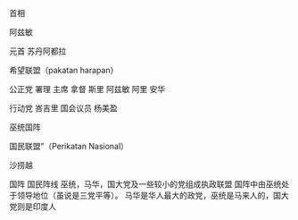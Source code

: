 首相

阿兹敏




元首	苏丹阿都拉


希望联盟（pakatan harapan）


公正党	署理 主席 拿督  斯里 阿兹敏 阿里
	安华

行动党	峇吉里	国会议员 杨美盈


巫统国阵

国民联盟”（Perikatan Nasional）


沙捞越


国阵	国民阵线	巫统，马华，国大党及一些较小的党组成执政联盟
	国阵中由巫统处于领导地位（虽说是三党平等）。
	马华是华人最大的政党，巫统是马来人的，国大党则是印度人
